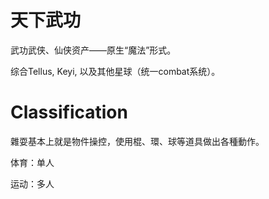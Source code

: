 # 天下武功

武功武侠、仙侠资产——原生“魔法”形式。

综合Tellus, Keyi, 以及其他星球（统一combat系统）。

# Classification

雜耍基本上就是物件操控，使用棍、環、球等道具做出各種動作。

体育：单人

运动：多人
